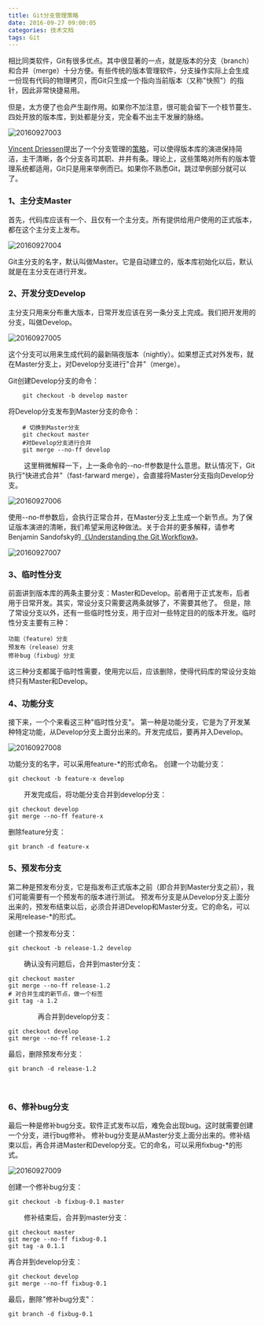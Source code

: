 ```yaml
---
title: Git分支管理策略
date: 2016-09-27 09:00:05
categories: 技术文档
tags: Git
---
```


相比同类软件，Git有很多优点。其中很显著的一点，就是版本的分支（branch）和合并（merge）十分方便。有些传统的版本管理软件，分支操作实际上会生成一份现有代码的物理拷贝，而Git只生成一个指向当前版本（又称"快照"）的指针，因此非常快捷易用。

但是，太方便了也会产生副作用。如果你不加注意，很可能会留下一个枝节蔓生、四处开放的版本库，到处都是分支，完全看不出主干发展的脉络。

![20160927003](http://oe53dpmqz.bkt.clouddn.com/20160927003.png)

[Vincent Driessen](http://nvie.com/ "Vincent Driessen")提出了一个分支管理的[策略](http://nvie.com/posts/a-successful-git-branching-model/ "策略")，可以使得版本库的演进保持简洁，主干清晰，各个分支各司其职、井井有条。理论上，这些策略对所有的版本管理系统都适用，Git只是用来举例而已。如果你不熟悉Git，跳过举例部分就可以了。

### 1、主分支Master
首先，代码库应该有一个、且仅有一个主分支。所有提供给用户使用的正式版本，都在这个主分支上发布。

![20160927004](http://oe53dpmqz.bkt.clouddn.com/20160927004.png)

Git主分支的名字，默认叫做Master。它是自动建立的，版本库初始化以后，默认就是在主分支在进行开发。

### 2、开发分支Develop
主分支只用来分布重大版本，日常开发应该在另一条分支上完成。我们把开发用的分支，叫做Develop。

![20160927005](http://oe53dpmqz.bkt.clouddn.com/20160927005.png)

这个分支可以用来生成代码的最新隔夜版本（nightly）。如果想正式对外发布，就在Master分支上，对Develop分支进行"合并"（merge）。

Git创建Develop分支的命令：
```
    git checkout -b develop master
```

将Develop分支发布到Master分支的命令：
```  
    # 切换到Master分支
    git checkout master
    #对Develop分支进行合并
    git merge --no-ff develop
```
　　
这里稍微解释一下，上一条命令的--no-ff参数是什么意思。默认情况下，Git执行"快进式合并"（fast-farward merge），会直接将Master分支指向Develop分支。

![20160927006](http://oe53dpmqz.bkt.clouddn.com/20160927006.png)

使用--no-ff参数后，会执行正常合并，在Master分支上生成一个新节点。为了保证版本演进的清晰，我们希望采用这种做法。关于合并的更多解释，请参考Benjamin Sandofsky的[《Understanding the Git Workflow》](https://sandofsky.com/blog/git-workflow.html "《Understanding the Git Workflow》")。

![20160927007](http://oe53dpmqz.bkt.clouddn.com/20160927007.png)

### 3、临时性分支
前面讲到版本库的两条主要分支：Master和Develop。前者用于正式发布，后者用于日常开发。其实，常设分支只需要这两条就够了，不需要其他了。
但是，除了常设分支以外，还有一些临时性分支，用于应对一些特定目的的版本开发。临时性分支主要有三种：

```
功能（feature）分支
预发布（release）分支
修补bug（fixbug）分支 
```

这三种分支都属于临时性需要，使用完以后，应该删除，使得代码库的常设分支始终只有Master和Develop。

### 4、功能分支
接下来，一个个来看这三种"临时性分支"。
第一种是功能分支，它是为了开发某种特定功能，从Develop分支上面分出来的。开发完成后，要再并入Develop。

![20160927008](http://oe53dpmqz.bkt.clouddn.com/20160927008.png)

功能分支的名字，可以采用feature-*的形式命名。
创建一个功能分支：
```
git checkout -b feature-x develop
```
　　
开发完成后，将功能分支合并到develop分支：
```
git checkout develop
git merge --no-ff feature-x
```

删除feature分支：
```
git branch -d feature-x
```

### 5、预发布分支
第二种是预发布分支，它是指发布正式版本之前（即合并到Master分支之前），我们可能需要有一个预发布的版本进行测试。
预发布分支是从Develop分支上面分出来的，预发布结束以后，必须合并进Develop和Master分支。它的命名，可以采用release-*的形式。

创建一个预发布分支：
```
git checkout -b release-1.2 develop
```
　　
确认没有问题后，合并到master分支：
```
git checkout master
git merge --no-ff release-1.2
# 对合并生成的新节点，做一个标签
git tag -a 1.2
```
　　　　
再合并到develop分支：
```
git checkout develop
git merge --no-ff release-1.2
```

最后，删除预发布分支：
```
git branch -d release-1.2
```
　
### 6、修补bug分支
最后一种是修补bug分支。软件正式发布以后，难免会出现bug。这时就需要创建一个分支，进行bug修补。
修补bug分支是从Master分支上面分出来的。修补结束以后，再合并进Master和Develop分支。它的命名，可以采用fixbug-*的形式。

![20160927009](http://oe53dpmqz.bkt.clouddn.com/20160927009.png)

创建一个修补bug分支：
```
git checkout -b fixbug-0.1 master
```
　　
修补结束后，合并到master分支：
```
git checkout master
git merge --no-ff fixbug-0.1
git tag -a 0.1.1
```

再合并到develop分支：
```
git checkout develop
git merge --no-ff fixbug-0.1
```

最后，删除"修补bug分支"：
```
git branch -d fixbug-0.1
```
　　
